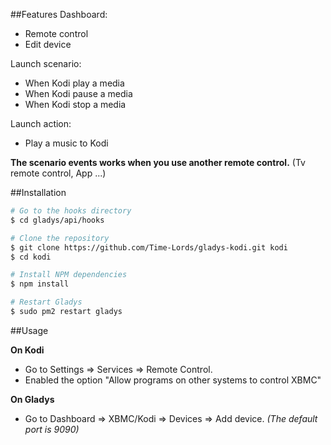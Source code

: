 ##Features
Dashboard:
* Remote control
* Edit device

Launch scenario:
* When Kodi play a media
* When Kodi pause a media
* When Kodi stop a media

Launch action:
* Play a music to Kodi


**The scenario events works when you use another remote control.** (Tv remote control, App ...)

##Installation
```bash
# Go to the hooks directory
$ cd gladys/api/hooks

# Clone the repository
$ git clone https://github.com/Time-Lords/gladys-kodi.git kodi
$ cd kodi

# Install NPM dependencies
$ npm install

# Restart Gladys
$ sudo pm2 restart gladys
```
##Usage

**On Kodi**
* Go to Settings => Services => Remote Control.
* Enabled the option "Allow programs on other systems to control XBMC"

**On Gladys**
* Go to Dashboard => XBMC/Kodi => Devices => Add device.
*(The default port is 9090)*
